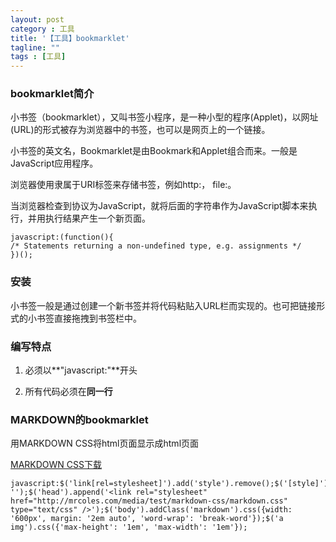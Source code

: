 ```yaml
---
layout: post
category : 工具
title: '【工具】bookmarklet'
tagline: ""
tags : [工具]
---
```


### bookmarklet简介

小书签（bookmarklet），又叫书签小程序，是一种小型的程序(Applet)，以网址(URL)的形式被存为浏览器中的书签，也可以是网页上的一个链接。

小书签的英文名，Bookmarklet是由Bookmark和Applet组合而来。一般是JavaScript应用程序。

浏览器使用隶属于URI标签来存储书签，例如http:， file:。

当浏览器检查到协议为JavaScript，就将后面的字符串作为JavaScript脚本来执行，并用执行结果产生一个新页面。

<!--break-->

	javascript:(function(){
	/* Statements returning a non-undefined type, e.g. assignments */
	})();

### 安装

小书签一般是通过创建一个新书签并将代码粘贴入URL栏而实现的。也可把链接形式的小书签直接拖拽到书签栏中。

### 编写特点

1. 必须以**"javascript:"**开头

2. 所有代码必须在**同一行**

### MARKDOWN的bookmarklet

用MARKDOWN CSS将html页面显示成html页面

[MARKDOWN CSS下载](https://github.com/mrcoles/markdown-css)

	javascript:$('link[rel=stylesheet]').add('style').remove();$('[style]').attr('style', '');$('head').append('<link rel="stylesheet" href="http://mrcoles.com/media/test/markdown-css/markdown.css" type="text/css" />');$('body').addClass('markdown').css({width: '600px', margin: '2em auto', 'word-wrap': 'break-word'});$('a img').css({'max-height': '1em', 'max-width': '1em'});